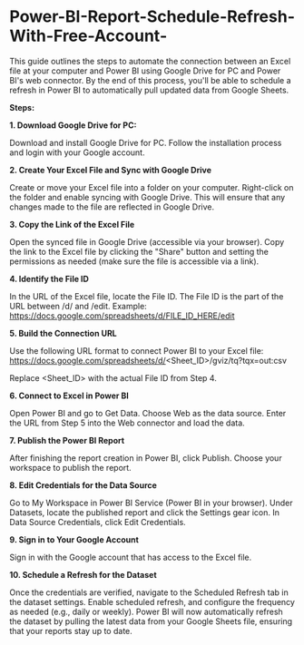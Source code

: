 # Power-BI-Report-Schedule-Refresh-With-Free-Account-

This guide outlines the steps to automate the connection between an Excel file at your computer and Power BI using Google Drive for PC and Power BI's web connector. By the end of this process, you'll be able to schedule a refresh in Power BI to automatically pull updated data from Google Sheets.

__Steps:__

**1. Download Google Drive for PC:**

Download and install Google Drive for PC.
Follow the installation process and login with your Google account.

__2. Create Your Excel File and Sync with Google Drive__

Create or move your Excel file into a folder on your computer.
Right-click on the folder and enable syncing with Google Drive. This will ensure that any changes made to the file are reflected in Google Drive.

__3. Copy the Link of the Excel File__

Open the synced file in Google Drive (accessible via your browser).
Copy the link to the Excel file by clicking the "Share" button and setting the permissions as needed (make sure the file is accessible via a link).

__4. Identify the File ID__

In the URL of the Excel file, locate the File ID. The File ID is the part of the URL between /d/ and /edit.
Example:
https://docs.google.com/spreadsheets/d/FILE_ID_HERE/edit

__5. Build the Connection URL__

Use the following URL format to connect Power BI to your Excel file:
https://docs.google.com/spreadsheets/d/<Sheet_ID>/gviz/tq?tqx=out:csv

Replace <Sheet_ID> with the actual File ID from Step 4.

__6. Connect to Excel in Power BI__

Open Power BI and go to Get Data.
Choose Web as the data source.
Enter the URL from Step 5 into the Web connector and load the data.

__7. Publish the Power BI Report__

After finishing the report creation in Power BI, click Publish.
Choose your workspace to publish the report.

__8. Edit Credentials for the Data Source__

Go to My Workspace in Power BI Service (Power BI in your browser).
Under Datasets, locate the published report and click the Settings gear icon.
In Data Source Credentials, click Edit Credentials.

__9. Sign in to Your Google Account__

Sign in with the Google account that has access to the Excel file.

__10. Schedule a Refresh for the Dataset__

Once the credentials are verified, navigate to the Scheduled Refresh tab in the dataset settings.
Enable scheduled refresh, and configure the frequency as needed (e.g., daily or weekly).
Power BI will now automatically refresh the dataset by pulling the latest data from your Google Sheets file, ensuring that your reports stay up to date.
